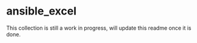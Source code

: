 # ansible_excel
This collection is still a work in progress, will update this readme once it is done.
